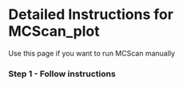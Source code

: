 # Detailed Instructions for MCScan_plot
Use this page if you want to run MCScan manually

### Step 1 - Follow instructions

